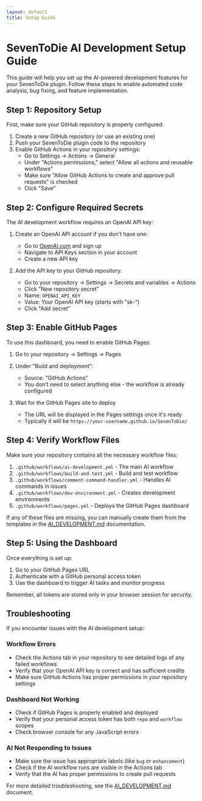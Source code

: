```yaml
---
layout: default
title: Setup Guide
---
```


# SevenToDie AI Development Setup Guide

This guide will help you set up the AI-powered development features for your SevenToDie plugin. Follow these steps to enable automated code analysis, bug fixing, and feature implementation.

## Step 1: Repository Setup

First, make sure your GitHub repository is properly configured:

1. Create a new GitHub repository (or use an existing one)
2. Push your SevenToDie plugin code to the repository
3. Enable GitHub Actions in your repository settings:
   - Go to Settings → Actions → General
   - Under "Actions permissions," select "Allow all actions and reusable workflows"
   - Make sure "Allow GitHub Actions to create and approve pull requests" is checked
   - Click "Save"

## Step 2: Configure Required Secrets

The AI development workflow requires an OpenAI API key:

1. Create an OpenAI API account if you don't have one:
   - Go to [OpenAI.com](https://openai.com) and sign up
   - Navigate to API Keys section in your account
   - Create a new API key

2. Add the API key to your GitHub repository:
   - Go to your repository → Settings → Secrets and variables → Actions
   - Click "New repository secret"
   - Name: `OPENAI_API_KEY`
   - Value: Your OpenAI API key (starts with "sk-")
   - Click "Add secret"

## Step 3: Enable GitHub Pages

To use this dashboard, you need to enable GitHub Pages:

1. Go to your repository → Settings → Pages
2. Under "Build and deployment":
   - Source: "GitHub Actions"
   - You don't need to select anything else - the workflow is already configured

3. Wait for the GitHub Pages site to deploy
   - The URL will be displayed in the Pages settings once it's ready
   - Typically it will be `https://your-username.github.io/SevenToDie/`

## Step 4: Verify Workflow Files

Make sure your repository contains all the necessary workflow files:

1. `.github/workflows/ai-development.yml` - The main AI workflow
2. `.github/workflows/build-and-test.yml` - Build and test workflow
3. `.github/workflows/comment-command-handler.yml` - Handles AI commands in issues
4. `.github/workflows/dev-environment.yml` - Creates development environments
5. `.github/workflows/pages.yml` - Deploys the GitHub Pages dashboard

If any of these files are missing, you can manually create them from the templates in the [AI_DEVELOPMENT.md](.github/AI_DEVELOPMENT.md) documentation.

## Step 5: Using the Dashboard

Once everything is set up:

1. Go to your GitHub Pages URL
2. Authenticate with a GitHub personal access token
3. Use the dashboard to trigger AI tasks and monitor progress

Remember, all tokens are stored only in your browser session for security.

## Troubleshooting

If you encounter issues with the AI development setup:

### Workflow Errors

- Check the Actions tab in your repository to see detailed logs of any failed workflows
- Verify that your OpenAI API key is correct and has sufficient credits
- Make sure GitHub Actions has proper permissions in your repository settings

### Dashboard Not Working

- Check if GitHub Pages is properly enabled and deployed
- Verify that your personal access token has both `repo` and `workflow` scopes
- Check browser console for any JavaScript errors

### AI Not Responding to Issues

- Make sure the issue has appropriate labels (like `bug` or `enhancement`)
- Check if the AI workflow runs are visible in the Actions tab
- Verify that the AI has proper permissions to create pull requests

For more detailed troubleshooting, see the [AI_DEVELOPMENT.md](.github/AI_DEVELOPMENT.md) document.